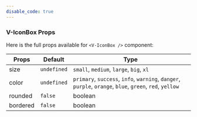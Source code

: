 ```yaml
---
disable_code: true
---
```


### V-IconBox Props

Here is the full props available for `<V-IconBox />` component:

| Props    | Default                                       | Type                                                                                                    |
| -------- | --------------------------------------------- | ------------------------------------------------------------------------------------------------------- |
| size     | <span class="is-undefined">`undefined`</span> | `small`, `medium`, `large`, `big`, `xl`                                                                 |
| color    | <span class="is-undefined">`undefined`</span> | `primary`, `success`, `info`, `warning`, `danger`, `purple`, `orange`, `blue`, `green`, `red`, `yellow` |
| rounded  | <span class="is-boolean">`false`</span>       | boolean                                                                                                 |
| bordered | <span class="is-boolean">`false`</span>       | boolean                                                                                                 |
